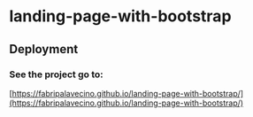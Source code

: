 # landing-page-with-bootstrap

## Deployment

### See the project go to:
[https://fabripalavecino.github.io/landing-page-with-bootstrap/](https://fabripalavecino.github.io/landing-page-with-bootstrap/)

